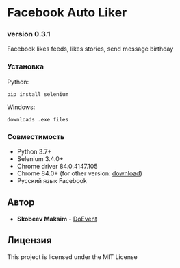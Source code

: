 # Facebook Auto Liker

### version 0.3.1
Facebook likes feeds, likes stories, send message birthday

### Установка

 Python: 
```
pip install selenium
```
Windows:
```
downloads .exe files
```
### Совместимость
* Python 3.7+
* Selenium 3.4.0+
* Chrome driver 84.0.4147.105
* Chrome 84.0+ (for other version: [download](https://chromedriver.chromium.org/))
* Русский язык Facebook


## Автор

* **Skobeev Maksim** - [DoEvent](https://github.com/doevent/)


## Лицензия

This project is licensed under the MIT License
